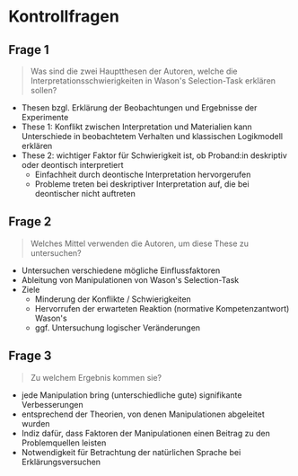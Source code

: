 # Kontrollfragen

## Frage 1

> Was sind die zwei Hauptthesen der Autoren, welche die Interpretationsschwierigkeiten in Wason's
> Selection-Task erklären sollen?

- Thesen bzgl. Erklärung der Beobachtungen und Ergebnisse der Experimente
- These 1: Konflikt zwischen Interpretation und Materialien kann Unterschiede in beobachtetem
  Verhalten und klassischen Logikmodell erklären
- These 2: wichtiger Faktor für Schwierigkeit ist, ob Proband:in deskriptiv oder deontisch
  interpretiert
    - Einfachheit durch deontische Interpretation hervorgerufen
    - Probleme treten bei deskriptiver Interpretation auf, die bei deontischer nicht auftreten

## Frage 2

> Welches Mittel verwenden die Autoren, um diese These zu untersuchen?

- Untersuchen verschiedene mögliche Einflussfaktoren
- Ableitung von Manipulationen von Wason's Selection-Task
- Ziele
    - Minderung der Konflikte / Schwierigkeiten
    - Hervorrufen der erwarteten Reaktion (normative Kompetenzantwort) Wason's
    - ggf. Untersuchung logischer Veränderungen

## Frage 3

> Zu welchem Ergebnis kommen sie?

- jede Manipulation bring (unterschiedliche gute) signifikante Verbesserungen
- entsprechend der Theorien, von denen Manipulationen abgeleitet wurden
- Indiz dafür, dass Faktoren der Manipulationen einen Beitrag zu den Problemquellen leisten
- Notwendigkeit für Betrachtung der natürlichen Sprache bei Erklärungsversuchen
